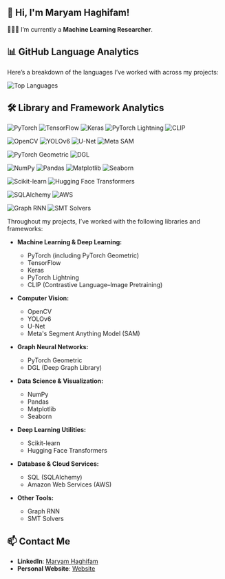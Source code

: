 ## 👋 Hi, I'm Maryam Haghifam!

👩🏻‍💻 I’m currently a **Machine Learning Researcher**.

## 📊 GitHub Language Analytics

Here’s a breakdown of the languages I’ve worked with across my projects:

![Top Languages](https://github-readme-stats.vercel.app/api/top-langs/?username=maryamhgf&layout=compact&hide=html)

## 🛠️ Library and Framework Analytics
![PyTorch](https://img.shields.io/badge/PyTorch-%23EE4C2C.svg?style=for-the-badge&logo=PyTorch&logoColor=white)
![TensorFlow](https://img.shields.io/badge/TensorFlow-%23FF6F00.svg?style=for-the-badge&logo=TensorFlow&logoColor=white)
![Keras](https://img.shields.io/badge/Keras-%23D00000.svg?style=for-the-badge&logo=Keras&logoColor=white)
![PyTorch Lightning](https://img.shields.io/badge/PyTorch%20Lightning-%2354A0FF.svg?style=for-the-badge&logo=PyTorch&logoColor=white)
![CLIP](https://img.shields.io/badge/CLIP-%2300A3E0.svg?style=for-the-badge&logo=OpenAI&logoColor=white)

![OpenCV](https://img.shields.io/badge/OpenCV-%235C3EE8.svg?style=for-the-badge&logo=OpenCV&logoColor=white)
![YOLOv6](https://img.shields.io/badge/YOLOv6-%231C1C1C.svg?style=for-the-badge&logo=YOLO&logoColor=white)
![U-Net](https://img.shields.io/badge/U-Net-%23FF6F00.svg?style=for-the-badge&logo=U-Net&logoColor=white)
![Meta SAM](https://img.shields.io/badge/Meta%27s%20SAM-%232D74DA.svg?style=for-the-badge&logo=Meta&logoColor=white)

![PyTorch Geometric](https://img.shields.io/badge/PyTorch%20Geometric-%230D74DA.svg?style=for-the-badge&logo=PyTorch&logoColor=white)
![DGL](https://img.shields.io/badge/DGL-%2345A1F0.svg?style=for-the-badge&logo=DGL&logoColor=white)

![NumPy](https://img.shields.io/badge/NumPy-%23013243.svg?style=for-the-badge&logo=NumPy&logoColor=white)
![Pandas](https://img.shields.io/badge/Pandas-%23150458.svg?style=for-the-badge&logo=Pandas&logoColor=white)
![Matplotlib](https://img.shields.io/badge/Matplotlib-%2300A3E0.svg?style=for-the-badge&logo=Matplotlib&logoColor=white)
![Seaborn](https://img.shields.io/badge/Seaborn-%2315335A.svg?style=for-the-badge&logo=Seaborn&logoColor=white)

![Scikit-learn](https://img.shields.io/badge/Scikit-learn-%23F7931E.svg?style=for-the-badge&logo=Scikit-learn&logoColor=white)
![Hugging Face Transformers](https://img.shields.io/badge/Hugging%20Face%20Transformers-%23F4A261.svg?style=for-the-badge&logo=Hugging%20Face&logoColor=white)

![SQLAlchemy](https://img.shields.io/badge/SQLAlchemy-%234B5C49.svg?style=for-the-badge&logo=SQLAlchemy&logoColor=white)
![AWS](https://img.shields.io/badge/AWS-%23FF9900.svg?style=for-the-badge&logo=Amazon%20AWS&logoColor=white)

![Graph RNN](https://img.shields.io/badge/Graph%20RNN-%232D74DA.svg?style=for-the-badge&logo=Graph%20RNN&logoColor=white)
![SMT Solvers](https://img.shields.io/badge/SMT%20Solvers-%231F77B4.svg?style=for-the-badge&logo=SMT&logoColor=white)

Throughout my projects, I’ve worked with the following libraries and frameworks:

- **Machine Learning & Deep Learning:**
  - PyTorch (including PyTorch Geometric)
  - TensorFlow
  - Keras
  - PyTorch Lightning
  - CLIP (Contrastive Language–Image Pretraining)

- **Computer Vision:**
  - OpenCV
  - YOLOv6
  - U-Net
  - Meta's Segment Anything Model (SAM)

- **Graph Neural Networks:**
  - PyTorch Geometric
  - DGL (Deep Graph Library)

- **Data Science & Visualization:**
  - NumPy
  - Pandas
  - Matplotlib
  - Seaborn

- **Deep Learning Utilities:**
  - Scikit-learn
  - Hugging Face Transformers

- **Database & Cloud Services:**
  - SQL (SQLAlchemy)
  - Amazon Web Services (AWS)

- **Other Tools:**
  - Graph RNN
  - SMT Solvers




## 📫 Contact Me

- **LinkedIn**: [Maryam Haghifam](https://www.linkedin.com/in/maryam-haghifam-92b64a78/)
- **Personal Website**: [Website](https://www.cs.toronto.edu/~mhaghifam/)
